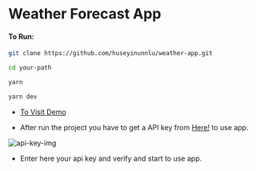 # Weather Forecast App

#### To Run: 
```bash
git clone https://github.com/huseyinunnlu/weather-app.git

cd your-path

yarn

yarn dev
```
- [To Visit Demo](https://weatherforeacast.netlify.app/apikey)

- After run the project you have to get a API key from [Here!](https://openweathermap.org/forecast5) to use app.

![api-key-img](https://user-images.githubusercontent.com/73747566/184528739-cacee99a-195c-4cfc-ada7-87829e4418bf.png)

- Enter here your api key and verify and start to use app.
